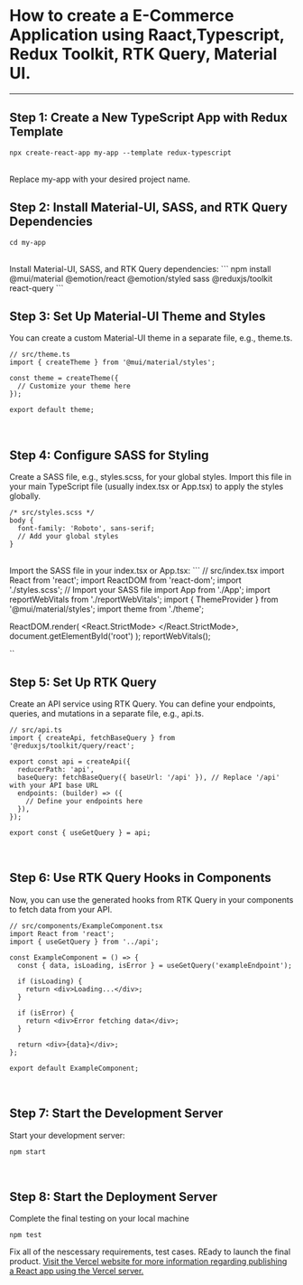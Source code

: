# How to create a E-Commerce Application using Raact,Typescript, Redux Toolkit, RTK Query, Material UI.
-------------------------------------------------------
## Step 1: Create a New TypeScript App with Redux Template
```
npx create-react-app my-app --template redux-typescript
```
</br>
Replace my-app with your desired project name.

## Step 2: Install Material-UI, SASS, and RTK Query Dependencies

```
cd my-app
```
</br>
Install Material-UI, SASS, and RTK Query dependencies:
```
npm install @mui/material @emotion/react @emotion/styled sass @reduxjs/toolkit react-query
```
</br>

## Step 3: Set Up Material-UI Theme and Styles

You can create a custom Material-UI theme in a separate file, e.g., theme.ts.
```
// src/theme.ts
import { createTheme } from '@mui/material/styles';

const theme = createTheme({
  // Customize your theme here
});

export default theme;
```
</br>

## Step 4: Configure SASS for Styling

Create a SASS file, e.g., styles.scss, for your global styles. Import this file in your main TypeScript file (usually index.tsx or App.tsx) to apply the styles globally.
```
/* src/styles.scss */
body {
  font-family: 'Roboto', sans-serif;
  // Add your global styles 
}
```
</br>
Import the SASS file in your index.tsx or App.tsx:
```
// src/index.tsx
import React from 'react';
import ReactDOM from 'react-dom';
import './styles.scss'; // Import your SASS file
import App from './App';
import reportWebVitals from './reportWebVitals';
import { ThemeProvider } from '@mui/material/styles';
import theme from './theme';

ReactDOM.render(
  <React.StrictMode>
    <ThemeProvider theme={theme}>
      <App />
    </ThemeProvider>
  </React.StrictMode>,
  document.getElementById('root')
);
reportWebVitals();

``
</br>

## Step 5: Set Up RTK Query

Create an API service using RTK Query. You can define your endpoints, queries, and mutations in a separate file, e.g., api.ts.
```
// src/api.ts
import { createApi, fetchBaseQuery } from '@reduxjs/toolkit/query/react';

export const api = createApi({
  reducerPath: 'api',
  baseQuery: fetchBaseQuery({ baseUrl: '/api' }), // Replace '/api' with your API base URL
  endpoints: (builder) => ({
    // Define your endpoints here
  }),
});

export const { useGetQuery } = api;
```
</br>

## Step 6: Use RTK Query Hooks in Components

Now, you can use the generated hooks from RTK Query in your components to fetch data from your API.

```
// src/components/ExampleComponent.tsx
import React from 'react';
import { useGetQuery } from '../api';

const ExampleComponent = () => {
  const { data, isLoading, isError } = useGetQuery('exampleEndpoint');

  if (isLoading) {
    return <div>Loading...</div>;
  }

  if (isError) {
    return <div>Error fetching data</div>;
  }

  return <div>{data}</div>;
};

export default ExampleComponent;
```
</br>

## Step 7: Start the Development Server

Start your development server:

```
npm start
```
</br>

## Step 8: Start the Deployment Server

Complete the final testing on your local machine 
```
npm test
```

Fix all of the nescessary requirements, test cases. REady to launch the final product.
[Visit the Vercel website for more information regarding publishing a React app using the Vercel server.](https://vercel.com/guides/deploying-react-with-vercel)
